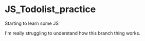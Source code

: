 # JS_Todolist_practice
Starting to learn some JS

I'm really struggling to understand how this branch thing works. 
